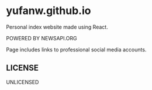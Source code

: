 # yufanw.github.io

Personal index website made using React.

POWERED BY NEWSAPI.ORG

Page includes links to professional social media accounts.

LICENSE
----
UNLICENSED

